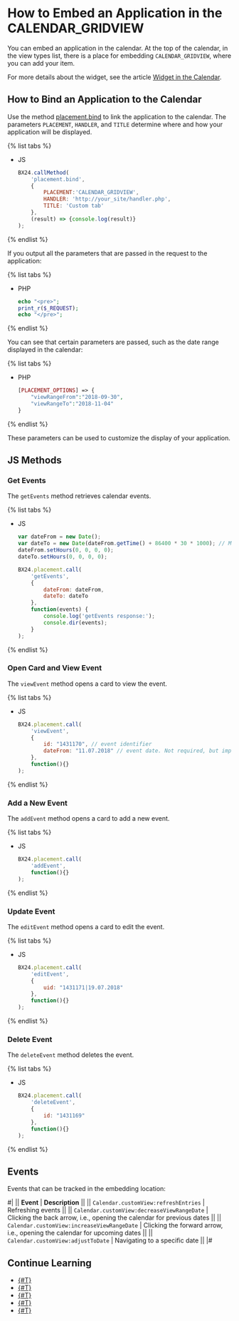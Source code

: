 # How to Embed an Application in the CALENDAR_GRIDVIEW

You can embed an application in the calendar. At the top of the calendar, in the view types list, there is a place for embedding `CALENDAR_GRIDVIEW`, where you can add your item.

For more details about the widget, see the article [Widget in the Calendar](../widgets/calendar.md).

## How to Bind an Application to the Calendar

Use the method [placement.bind](../widgets/placement-bind.md) to link the application to the calendar. The parameters `PLACEMENT`, `HANDLER`, and `TITLE` determine where and how your application will be displayed.

{% list tabs %}

- JS

    ```js
    BX24.callMethod(
        'placement.bind',
        {
            PLACEMENT:'CALENDAR_GRIDVIEW',
            HANDLER: 'http://your_site/handler.php',
            TITLE: 'Custom tab'
        },
        (result) => {console.log(result)}
    );
    ```

{% endlist %}

If you output all the parameters that are passed in the request to the application:

{% list tabs %}

- PHP

    ```php
    echo "<pre>";
    print_r($_REQUEST);
    echo "</pre>";
    ```

{% endlist %}

You can see that certain parameters are passed, such as the date range displayed in the calendar:

{% list tabs %}

- PHP

    ```php
    [PLACEMENT_OPTIONS] => {
        "viewRangeFrom":"2018-09-30",
        "viewRangeTo":"2018-11-04"
    }
    ```

{% endlist %}

These parameters can be used to customize the display of your application.

## JS Methods

### Get Events

The `getEvents` method retrieves calendar events.

{% list tabs %}

- JS

    ```js
    var dateFrom = new Date();
    var dateTo = new Date(dateFrom.getTime() + 86400 * 30 * 1000); // Multiply by 1000 to convert seconds to milliseconds
    dateFrom.setHours(0, 0, 0, 0);
    dateTo.setHours(0, 0, 0, 0);

    BX24.placement.call(
        'getEvents',
        {
            dateFrom: dateFrom,
            dateTo: dateTo
        },
        function(events) {
            console.log('getEvents response:');
            console.dir(events);
        }
    );
    ```

{% endlist %}

### Open Card and View Event

The `viewEvent` method opens a card to view the event.

{% list tabs %}

- JS

    ```js
    BX24.placement.call(
        'viewEvent',
        {
            id: "1431170", // event identifier
            dateFrom: "11.07.2018" // event date. Not required, but important for recurring events
        },
        function(){}
    );
    ```

{% endlist %}

### Add a New Event

The `addEvent` method opens a card to add a new event.

{% list tabs %}

- JS

    ```js
    BX24.placement.call(
        'addEvent',
        function(){}
    );
    ```

{% endlist %}

### Update Event

The `editEvent` method opens a card to edit the event.

{% list tabs %}

- JS

    ```js
    BX24.placement.call(
        'editEvent',
        {
            uid: "1431171|19.07.2018"
        },
        function(){}
    );
    ```

{% endlist %}

### Delete Event

The `deleteEvent` method deletes the event.

{% list tabs %}

- JS

    ```js
    BX24.placement.call(
        'deleteEvent',
        {
            id: "1431169"
        },
        function(){}
    );
    ```

{% endlist %}

## Events

Events that can be tracked in the embedding location:

#|
|| **Event** | **Description** ||
|| `Calendar.customView:refreshEntries` | Refreshing events ||
|| `Calendar.customView:decreaseViewRangeDate` | Clicking the back arrow, i.e., opening the calendar for previous dates ||
|| `Calendar.customView:increaseViewRangeDate` | Clicking the forward arrow, i.e., opening the calendar for upcoming dates ||
|| `Calendar.customView:adjustToDate` | Navigating to a specific date ||
|#

## Continue Learning

- [{#T}](./index.md)
- [{#T}](../widgets/index.md)
- [{#T}](../widgets/calendar.md)
- [{#T}](../widgets/user-field/index.md)
- [{#T}](../../local-integrations/local-apps.md)